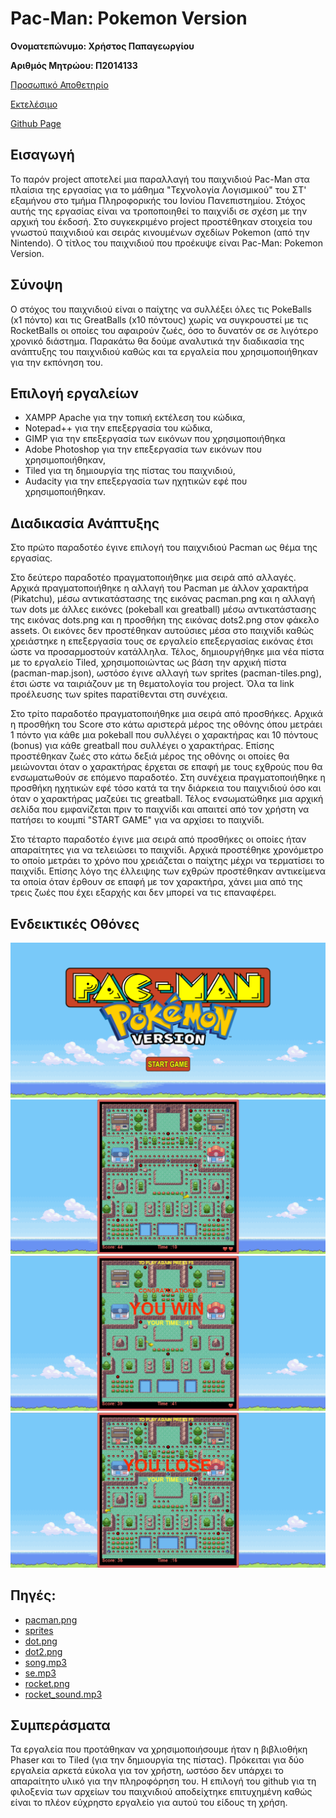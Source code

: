 
# Pac-Man: Pokemon Version


**Ονοματεπώνυμο: Χρήστος Παπαγεωργίου**

**Αριθμός Μητρώου: Π2014133**

[Προσωπικό Αποθετηρίο](https://github.com/ChrisPap261/pacman)   

[Εκτελέσιμο](https://chrispap261.github.io/pacman/index.html)

[Github Page](https://chrispap261.github.io/pacman/)

## Εισαγωγή
Το παρόν project αποτελεί μια παραλλαγή του παιχνιδιού Pac-Man στα πλαίσια της εργασίας για το μάθημα "Τεχνολογία Λογισμικού" του ΣΤ' εξαμήνου στο τμήμα Πληροφορικής του Ιονίου Πανεπιστημίου.
Στόχος αυτής της εργασίας είναι να τροποποιηθεί το παιχνίδι σε σχέση με την αρχική του έκδοσή. Στο συγκεκριμένο project προστέθηκαν στοιχεία του γνωστού παιχνιδιού και σειράς κινουμένων σχεδίων Pokemon (από την Nintendo). Ο τίτλος του παιχνιδιού που προέκυψε είναι Pac-Man: Pokemon Version. 

## Σύνοψη
Ο στόχος του παιχνιδιού είναι ο παίχτης να συλλέξει όλες τις PokeBalls (x1 πόντο) και τις GreatBalls (x10 πόντους) χωρίς να συγκρουστεί με τις RocketBalls οι οποίες του αφαιρούν ζωές, όσο το δυνατόν σε σε λιγότερο χρονικό διάστημα. Παρακάτω θα δούμε αναλυτικά την διαδικασία της ανάπτυξης του παιχνιδιού καθώς και τα εργαλεία που χρησιμοποιήθηκαν για την εκπόνηση του.

## **Επιλογή εργαλείων**
 * XAMPP Apache για την τοπική εκτέλεση του κώδικα,
 * Notepad++ για την επεξεργασία του κώδικα,
 * GIMP για την επεξεργασία των εικόνων που χρησιμοποιήθηκα
 * Adobe Photoshop για την επεξεργασία των εικόνων που χρησιμοποιήθηκαν,
 * Tiled για τη δημιουργία της πίστας του παιχνιδιού,
 * Audacity για την επεξεργασία των ηχητικών εφέ που χρησιμοποιήθηκαν.
 
## Διαδικασία Ανάπτυξης

Στο πρώτο παραδοτέο έγινε επιλογή του παιχνιδιού Pacman ως θέμα της εργασίας.

Στο δεύτερο παραδοτέο πραγματοποιήθηκε μια σειρά από αλλαγές. Αρχικά πραγματοποιήθηκε η αλλαγή του Pacman με άλλον χαρακτήρα (Pikatchu), μέσω αντικατάστασης της εικόνας pacman.png και η αλλαγή των dots με άλλες εικόνες (pokeball και greatball) μέσω αντικατάστασης της εικόνας dots.png και η προσθήκη της εικόνας dots2.png στον φάκελο assets. Οι εικόνες δεν προστέθηκαν αυτούσιες μέσα στο παιχνίδι καθώς χρειάστηκε η επεξεργασία τους σε εργαλείο επεξεργασίας εικόνας έτσι ώστε να προσαρμοστούν κατάλληλα. Τέλος, δημιουργήθηκε μια νέα πίστα με το εργαλείο Tiled, χρησιμοποιώντας ως βάση την αρχική πίστα (pacman-map.json), ωστόσο έγινε αλλαγή των sprites (pacman-tiles.png), έτσι ώστε να ταιριάζουν με τη θεματολογία του project. Όλα τα link προέλευσης των spites παρατίθενται στη συνέχεια. 

Στο τρίτο παραδοτέο πραγματοποιήθηκε μια σειρά από προσθήκες. Αρχικά η προσθήκη του Score στο κάτω αριστερά μέρος της οθόνης όπου μετράει 1 πόντο για κάθε μια pokeball που συλλέγει ο χαρακτήρας και 10 πόντους (bonus) για κάθε greatball που συλλέγει ο χαρακτήρας. Επίσης προστέθηκαν ζωές στο κάτω δεξιά μέρος της οθόνης οι οποίες θα μειώνονται όταν ο χαρακτήρας έρχεται σε επαφή με τους εχθρούς που θα ενσωματωθούν σε επόμενο παραδοτέο. Στη συνέχεια πραγματοποιήθηκε η προσθήκη ηχητικών εφέ τόσο κατά τα την διάρκεια του παιχνιδιού όσο και όταν ο χαρακτήρας μαζεύει τις greatball. Τέλος ενσωματώθηκε μια αρχική σελίδα που εμφανίζεται πριν το παιχνίδι και απαιτεί από τον χρήστη να πατήσει το κουμπί "STARΤ GAME" για να αρχίσει το παιχνίδι.

Στο τέταρτο παραδοτέο έγινε μια σειρά από προσθήκες οι οποίες ήταν απαραίτητες για να τελειώσει το παιχνίδι. Αρχικά προστέθηκε χρονόμετρο το οποίο μετράει το χρόνο που χρειάζεται ο παίχτης μέχρι να τερματίσει το παιχνίδι. Επίσης λόγο της έλλειψης των εχθρών προστέθηκαν αντικείμενα τα οποία όταν έρθουν σε επαφή με τον χαρακτήρα, χάνει μια από της τρεις ζωές που έχει εξαρχής και δεν μπορεί να τις επαναφέρει.

## Ενδεικτικές Οθόνες 
 ![alt text](https://github.com/ChrisPap261/pacman/blob/master/Screenshots/index.png "Αρχική οθόνη")
 ![alt text](https://github.com/ChrisPap261/pacman/blob/master/Screenshots/in_game.png "Oθόνη Παιχνιδιου")
 ![alt text](https://github.com/ChrisPap261/pacman/blob/master/Screenshots/you-win.png "Oθόνη Νίκης")
 ![alt text](https://github.com/ChrisPap261/pacman/blob/master/Screenshots/you-lose.png "Oθόνη Ήττας")

## **Πηγές:**
 * [pacman.png](http://stuffpoint.com/pokemon/image/13395-pokemon-pikachu-running.gif)
 * [sprites](https://www.spriters-resource.com/game_boy_advance/pokemonemerald/)
 * [dot.png](http://retr8bit.com/wp-content/uploads/2014/12/poeballs.png)	
 * [dot2.png](http://retr8bit.com/wp-content/uploads/2014/12/poeballs.png)
 * [song.mp3](https://www.youtube.com/watch?v=wR3gaYTqkDQ)
 * [se.mp3](https://www.youtube.com/watch?v=WVNDyQlJJXc)
 * [rocket.png](http://d310a9hpolx59w.cloudfront.net/product_photos/13575970/RocketLogo1InchPromo_400sq.png)
 * [rocket_sound.mp3](https://www.youtube.com/watch?v=nAaKLZF1u2U)

 
## Συμπεράσματα

  Τα εργαλεία που προτάθηκαν να χρησιμοποιήσουμε ήταν η βιβλιοθήκη Phaser και το Tiled (για την δημιουργία της πίστας). Πρόκειται για δύο εργαλεία αρκετά εύκολα για τον χρήστη, ωστόσο δεν υπάρχει το απαραίτητο υλικό για την πληροφόρηση του. Η επιλογή του github για τη φιλοξενία των αρχείων του παιχνιδιού αποδείχτηκε επιτυχημένη καθώς είναι το πλέον εύχρηστο εργαλείο για αυτού του είδους τη χρήση.
